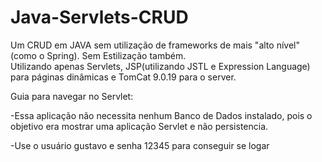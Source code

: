 # Java-Servlets-CRUD
Um CRUD em JAVA sem utilização de frameworks de mais "alto nível"(como o Spring). Sem Estilização também.  
Utilizando apenas Servlets, JSP(utilizando JSTL e Expression Language) para páginas dinâmicas e TomCat 9.0.19 para o server.

Guia para navegar no Servlet:

-Essa aplicação não necessita nenhum Banco de Dados instalado, pois o objetivo era mostrar uma aplicação Servlet e não persistencia.

-Use o usuário gustavo e senha 12345 para conseguir se logar


